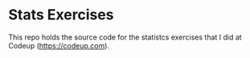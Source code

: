 # Stats Exercises

This repo holds the source code for the statistcs exercises that I did at Codeup (https://codeup.com).
